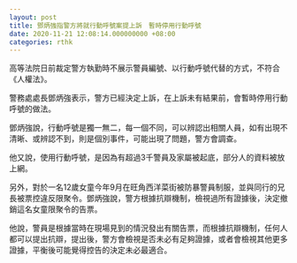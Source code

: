 ```yaml
---
layout: post
title: 鄧炳強指警方將就行動呼號案提上訴　暫時停用行動呼號
date: 2020-11-21 12:08:14.000000000 +08:00
categories: rthk
---
```


高等法院日前裁定警方執勤時不展示警員編號、以行動呼號代替的方式，不符合《人權法》。

警務處處長鄧炳強表示，警方已經決定上訴，在上訴未有結果前，會暫時停用行動呼號的做法。

鄧炳強說，行動呼號是獨一無二，每一個不同，可以辨認出相關人員，如有出現不清晰、或辨認不到，則是個別事件，可能出現了問題，警方會調查。

他又說，使用行動呼號，是因為有超過3千警員及家屬被起底，部分人的資料被放上網。

另外，對於一名12歲女童今年9月在旺角西洋菜街被防暴警員制服，並與同行的兄長被票控違反限聚令。鄧炳強說，警方根據抗辯機制，檢視過所有證據後，決定撤銷這名女童限聚令的告票。

他說，警員是根據當時在現場見到的情況發出有關告票，而根據抗辯機制，任何人都可以提出抗辯，提出後，警方會檢視是否未必有足夠證據，或者會檢視其他更多證據，平衡後可能覺得控告的決定未必最適合。

